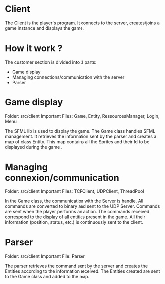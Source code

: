 
# Client

The Client is the player's program.
It connects to the server, creates/joins a game instance and displays the game.

# How it work ?

The customer section is divided into 3 parts:
- Game display
- Managing connections/communication with the server
- Parser

# Game display

Folder: src/client
Important Files: Game, Entity, RessourcesManager, Login, Menu

The SFML lib is used to display the game.
The Game class handles SFML management.
It retrieves the information sent by the parser and creates a map of class Entity.
This map contains all the Sprites and their Id to be displayed during the game .

# Managing connexion/communication

Folder: src/client
Important Files: TCPClient, UDPClient, ThreadPool

In the Game class, the communication with the Server is handle.
All commands are converted to binary and sent to the UDP Server.
Commands are sent when the player performs an action.
The commands received correspond to the display of all entities present in the game.
All their information (position, status, etc.) is continuously sent to the client.

# Parser

Folder: src/client
Important File: Parser

The parser retrieves the command sent by the server and
creates the Entities according to the information received.
The Entities created are sent to the Game class and added to the map.